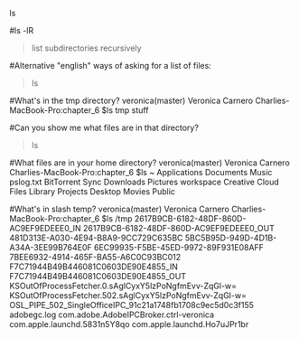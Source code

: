 ls

#ls -lR
>list subdirectories recursively

#Alternative "english" ways of asking for a list of files:

>ls


#What's in the tmp directory?
  veronica(master) Veronica Carnero
  Charlies-MacBook-Pro:chapter_6 $ls tmp
  stuff

#Can you show me what files are in that directory?
>ls

#What files are in your home directory?
veronica(master) Veronica Carnero
   Charlies-MacBook-Pro:chapter_6 $ls ~
   Applications         Documents            Music                pslog.txt
   BitTorrent Sync      Downloads            Pictures             workspace
   Creative Cloud Files Library              Projects
   Desktop              Movies               Public

 
#What's in slash temp?
veronica(master) Veronica Carnero
   Charlies-MacBook-Pro:chapter_6 $ls /tmp
   2617B9CB-6182-48DF-860D-AC9EF9EDEEE0_IN
   2617B9CB-6182-48DF-860D-AC9EF9EDEEE0_OUT
   481D313E-A030-4E94-B8A9-9CC729C635BC
   5BC5B95D-949D-4D1B-A34A-3EE99B764E0F
   6EC99935-F5BE-45ED-9972-89F931E08AFF
   7BEE6932-4914-465F-BA55-A6C0C93BC012
   F7C71944B49B446081C0603DE90E4855_IN
   F7C71944B49B446081C0603DE90E4855_OUT
   KSOutOfProcessFetcher.0.sAglCyxY5lzPoNgfmEvv-ZqGl-w=
   KSOutOfProcessFetcher.502.sAglCyxY5lzPoNgfmEvv-ZqGl-w=
   OSL_PIPE_502_SingleOfficeIPC_91c21a1748fb1708c9ec5d0c3f155
   adobegc.log
   com.adobe.AdobeIPCBroker.ctrl-veronica
   com.apple.launchd.5831n5Y8qo
   com.apple.launchd.Ho7uJPr1br
 




